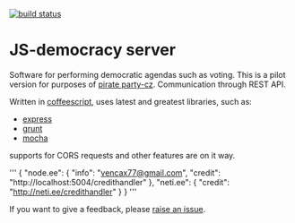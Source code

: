 [![build status](https://secure.travis-ci.org/pirati-cz/js-democracy-server.png?branch=master)](https://secure.travis-ci.org/vencax/js-democracy-server)

# JS-democracy server

Software for performing democratic agendas such as voting.
This is a pilot version for purposes of [pirate party-cz](http://pirati.cz).
Communication through REST API.

Written in [coffeescript](http://coffeescript.org/), uses latest and greatest libraries, such as:
- [express](http://expressjs.com/)
- [grunt](http://gruntjs.com/)
- [mocha](http://visionmedia.github.io/mocha/)

supports for CORS requests and other features are on it way.

'''
{
    "node.ee": {
        "info": "vencax77@gmail.com",
        "credit": "http://localhost:5004/credithandler"
    },
    "neti.ee": {
        "credit": "http://neti.ee/credithandler"
    }
}
'''

If you want to give a feedback, please [raise an issue](https://github.com/vencax/js-democracy-server/issues).


